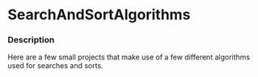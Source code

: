 # SearchAndSortAlgorithms
### Description
Here are a few small projects that make use of a few different algorithms used for searches and sorts.
